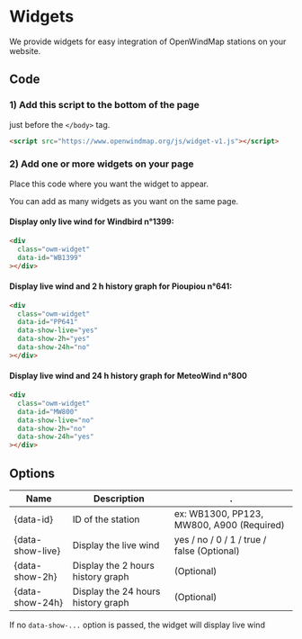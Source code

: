 # Widgets


We provide widgets for easy integration of OpenWindMap stations on your website.


## Code

### 1) Add this script to the bottom of the page
just before the `</body>` tag.
```html
<script src="https://www.openwindmap.org/js/widget-v1.js"></script>
```


### 2) Add one or more widgets on your page

Place this code where you want the widget to appear.

You can add as many widgets as you want on the same page.

#### Display only live wind for Windbird n°1399:

```html
<div 
  class="owm-widget"
  data-id="WB1399"
></div>
```
<div class="owm-widget" data-id="WB1399"></div>


#### Display live wind and 2 h history graph for Pioupiou n°641:
```html
<div
  class="owm-widget"
  data-id="PP641"
  data-show-live="yes"
  data-show-2h="yes"
  data-show-24h="no"
></div>
```
<div class="owm-widget" data-id="PP641" data-show-live="yes" data-show-2h="yes" data-show-24h="no"></div>

#### Display live wind and 24 h history graph for MeteoWind n°800
```html
<div
  class="owm-widget"
  data-id="MW800"
  data-show-live="no"
  data-show-2h="no"
  data-show-24h="yes"
></div>
```
<div class="owm-widget" data-id="MW800" data-show-live="no" data-show-2h="no" data-show-24h="yes"></div>


## Options

Name | Description | .
-----|----------- |---
{data-id} | ID of the station | ex: WB1300, PP123, MW800, A900 (Required)
{data-show-live} | Display the live wind | yes / no / 0 / 1 / true / false (Optional)
{data-show-2h} | Display the 2 hours history graph | (Optional)
{data-show-24h} | Display the 24 hours history graph |(Optional)

If no `data-show-...` option is passed, the widget will display live wind

<script src="https://www.openwindmap.org/js/widget-v1.js"></script>
